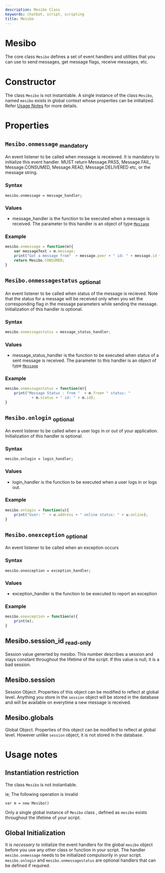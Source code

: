 ```yaml
---
description: Mesibo Class 
keywords: chatbot, script, scripting
title: Mesibo 
---
```


# Mesibo  
The core class `Mesibo` defines a set of event handlers and utilities that you can use to send messages, get message flags, receive messages, etc.  

# Constructor
The class `Mesibo` is not instantiable. A single instance of the class `Mesibo`, named `mesibo` exists in global context whose properties can be initialized. Refer [Usage Notes]() for more details.

# Properties

## `Mesibo.onmessage` <sub>mandatory</sub>  
An event listener to be called when message is receieved. It is mandatory to initialize this event handler.
MUST return Message.PASS, Message.FAIL, Message.CONSUMED, Message.READ, Message.DELIVERED etc, or the message string. 

### Syntax

```javscript
mesibo.onmessage = message_handler;
```
### Values
- message_handler is the function to be executed when a message is received. The parameter to this handler is an object of type [`Message`]()

### Example
```javascript
mesibo.onmessage = function(m){
	var messageText = m.message; 
	print("Got a message from"  + message.peer + " id: " + message.id + " msg: " + messageText);
	return Mesibo.CONSUMED;
}
```

## `Mesibo.onmessagestatus` <sub>optional</sub>  
An event listener to be called when status of the message is recieved. Note that the status for a message will be received only when you set the corresponding flag in the message parameters while sending the message. Initialization of this handler is optional. 

### Syntax

```javascript
mesibo.onmessagestatus = message_status_handler;
```
### Values
- message_status_handler is the function to be executed when status of a sent message is received. The parameter to this handler is an object of type [`Message`]()

### Example

```javascript
mesibo.onmessagestatus = function(m){
	print("Message Status : from "  + m.from+ " status: " 
			+ m.status + " id: " + m.id);
}
```

## `Mesibo.onlogin` <sub>optional</sub>  
An event listener to be called when a user logs in or out of your application. Initialization of this handler is optional.

### Syntax

```
mesibo.onlogin = login_handler;
```
### Values
- login_handler is the function to be executed when a user logs in or logs out. 

### Example

```javascript
mesibo.onlogin = function(u){
	print("User: "  + u.address + " online status: " + u.online);
}
```

## `Mesibo.onexception` <sub>optional</sub>  
An event listener to be called when an exception occurs 

### Syntax

```
mesibo.onexception = exception_handler;
```
### Values
- exception_handler is the function to be executed to report an exception 

### Example

```javascript
mesibo.onexception = function(e){
	print(e);
}
```
## Mesibo.session_id <sub>read-only</sub>
Session value generted by mesibo. This number describes a session and stays constant throughout the lifetime of the script.
If this value is null, it is a bad session.

## Mesibo.session
Session Object. Properties of this object can be modified to reflect at global level. Anything you store in the `session` object will be stored in the database and will be available on everytime a new message is received.

## Mesibo.globals
Global Object. Properties of this object can be modified to reflect at global level. However unlike `session` object, it is not stored in the database.  

# Usage notes

## Instantiation restriction
The class `Mesibo` is not instantiable. 

ie; The following operation is invalid  

```javscript
var m = new Mesibo()
```

Only a single global instance of `Mesibo` class , defined as `mesibo` exists throughout the lifetime of your script. 

## Global Initialization  
It is *necessary* to initialize the event handlers for the global `mesibo` object before you use any other class or function in your script. The handler `mesibo.onmessage` needs to be initialized compulsorily in your script. `mesibo.onlogin` and `mesibo.onmessagestatus` are optional handlers that can be defined if required.

